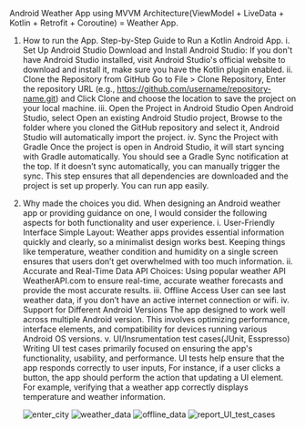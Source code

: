 Android Weather App using MVVM Architecture(ViewModel + LiveData + Kotlin + Retrofit + Coroutine) = Weather App.
1. How to run the App.
  Step-by-Step Guide to Run a Kotlin Android App.
  i. Set Up Android Studio
  Download and Install Android Studio: If you don't have Android Studio installed, visit Android Studio's official website to download and install it, make sure you have the Kotlin plugin enabled.
  ii. Clone the Repository from GitHub
  Go to File > Clone Repository, Enter the repository URL (e.g., https://github.com/username/repository-name.git) and Click Clone and choose the location to save the project on your local machine.
  iii. Open the Project in Android Studio
  Open Android Studio, select Open an existing Android Studio project, Browse to the folder where you cloned the GitHub repository and select it, Android Studio will automatically import the project.
  iv. Sync the Project with Gradle
  Once the project is open in Android Studio, it will start syncing with Gradle automatically. You should see a Gradle Sync notification at the top. If it doesn’t sync automatically, you can manually trigger the sync.
  This step ensures that all dependencies are downloaded and the project is set up properly. You can run app easily.

2. Why made the choices you did.
   When designing an Android weather app or providing guidance on one, I would consider the following aspects for both functionality and user experience.
   i. User-Friendly Interface
   Simple Layout: Weather apps provides essential information quickly and clearly, so a minimalist design works best. Keeping things like temperature, weather condition and humidity on a single screen ensures
   that users don’t get overwhelmed with too much information.
   ii. Accurate and Real-Time Data
   API Choices: Using popular weather API WeatherAPI.com to ensure real-time, accurate weather forecasts and provide the most accurate results.
   iii. Offline Access
   User can see last weather data, if you don’t have an active internet connection or wifi.
   iv. Support for Different Android Versions
   The app designed to work well across multiple Android version. This involves optimizing performance, interface elements, and compatibility for devices running various Android OS versions.
   v. UI/Insrumentation test cases(JUnit, Esspresso)
   Writing UI test cases primarily focused on ensuring the app's functionality, usability, and performance. UI tests help ensure that the app responds correctly to user inputs,
   For instance, if a user clicks a button, the app should perform the action that updating a UI element. For example, verifying that a weather app correctly displays temperature and weather information.

   ![enter_city](https://github.com/user-attachments/assets/50c0d8f6-b0ee-4998-b3b0-9725d1885687) ![weather_data](https://github.com/user-attachments/assets/5d9523e0-2bda-4f3c-a2c1-5abef99f81db) ![offline_data](https://github.com/user-attachments/assets/f0fdc19f-62ad-4465-a4e0-934db8d3a809)
   ![report_UI_test_cases](https://github.com/user-attachments/assets/5f565daf-f81e-43f1-8f69-e0597cd9cffe)



